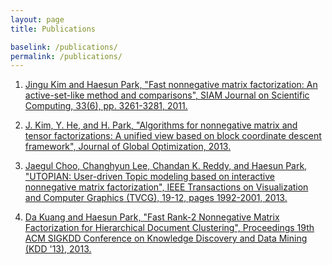 ```yaml
---
layout: page
title: Publications

baselink: /publications/
permalink: /publications/
---
```


1. [Jingu Kim and Haesun Park, "Fast nonnegative matrix factorization: An active-set-like method and comparisons", SIAM Journal on Scientific Computing, 33(6), pp. 3261-3281, 2011.](http://www.cc.gatech.edu/~hpark/papers/SISC_082117RR_Kim_Park.pdf)

2. [J. Kim, Y. He, and H. Park, "Algorithms for nonnegative matrix and tensor factorizations: A unified view based on block coordinate descent framework", Journal of Global Optimization, 2013.](http://www.cc.gatech.edu/~hpark/papers/jgo.pdf) 

3. [Jaegul Choo, Changhyun Lee, Chandan K. Reddy, and Haesun Park, "UTOPIAN: User-driven Topic modeling based on interactive nonnegative matrix factorization", IEEE Transactions on Visualization and Computer Graphics (TVCG), 19-12, pages 1992-2001, 2013.](http://www.cc.gatech.edu/~hpark/papers/2013_tvcg_utopian.pdf)

4. [Da Kuang and Haesun Park, "Fast Rank-2 Nonnegative Matrix Factorization for Hierarchical Document Clustering", Proceedings 19th ACM SIGKDD Conference on Knowledge Discovery and Data Mining (KDD '13), 2013.](http://www.cc.gatech.edu/grads/d/dkuang3/pub/fp0269-kuang.pdf)

